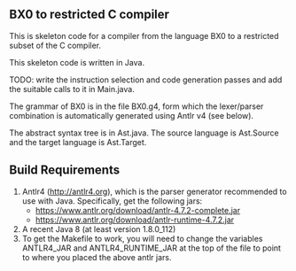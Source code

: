 BX0 to restricted C compiler
----------------------------

This is skeleton code for a compiler from the language BX0 to a
restricted subset of the C compiler.

This skeleton code is written in Java.

TODO: write the instruction selection and code generation passes
and add the suitable calls to it in Main.java.

The grammar of BX0 is in the file BX0.g4, form which the lexer/parser
combination is automatically generated using Antlr v4 (see below).

The abstract syntax tree is in Ast.java. The source language is
Ast.Source and the target language is Ast.Target.


Build Requirements
------------------

1. Antlr4 (http://antlr4.org), which is the parser generator
   recommended to use with Java. Specifically, get the following
   jars:
   - https://www.antlr.org/download/antlr-4.7.2-complete.jar
   - https://www.antlr.org/download/antlr-runtime-4.7.2.jar
2. A recent Java 8 (at least version 1.8.0_112)
3. To get the Makefile to work, you will need to change the
   variables ANTLR4_JAR and ANTLR4_RUNTIME_JAR at the top
   of the file to point to where you placed the above
   antlr jars.
